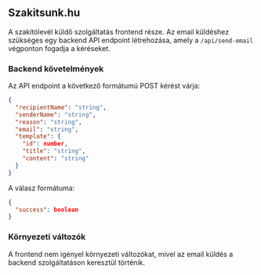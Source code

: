 ## Szakitsunk.hu

A szakítólevél küldő szolgáltatás frontend része. Az email küldéshez szükséges egy backend API endpoint létrehozása, amely a `/api/send-email` végponton fogadja a kéréseket.

### Backend követelmények

Az API endpoint a következő formátumú POST kérést várja:

```json
{
  "recipientName": "string",
  "senderName": "string",
  "reason": "string",
  "email": "string",
  "template": {
    "id": number,
    "title": "string",
    "content": "string"
  }
}
```

A válasz formátuma:

```json
{
  "success": boolean
}
```

### Környezeti változók

A frontend nem igényel környezeti változókat, mivel az email küldés a backend szolgáltatáson keresztül történik.